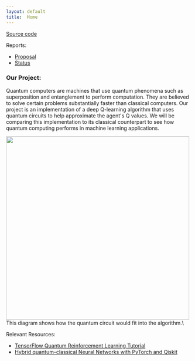 ```yaml
---
layout: default
title:  Home
---
```


[Source code](https://github.com/fvelasquez12/Superposition)

Reports:

- [Proposal](https://fvelasquez12.github.io/Superposition/proposal.html)
- [Status](https://fvelasquez12.github.io/Superposition/status.html)

### Our Project:
Quantum computers are machines that use quantum phenomena such as superposition and entanglement to perform computation. They are believed to solve certain problems substantially faster than classical computers. Our project is an implementation of a deep Q-learning algorithm that uses quantum circuits to help approximate the agent's Q values. We will be comparing this implementation to its classical counterpart to see how quantum computing performs in machine learning applications. 

<img src="https://user-images.githubusercontent.com/31495624/142091522-7133f584-8b47-4ddc-bbd4-098e4287f90d.png" width="500">
This diagram shows how the quantum circuit would fit into the algorithm.\


Relevant Resources:
- [TensorFlow Quantum Reinforcement Learning Tutorial](https://www.tensorflow.org/quantum/tutorials/quantum_reinforcement_learning)
- [Hybrid quantum-classical Neural Networks with PyTorch and Qiskit](https://qiskit.org/textbook/ch-machine-learning/machine-learning-qiskit-pytorch.html) 
